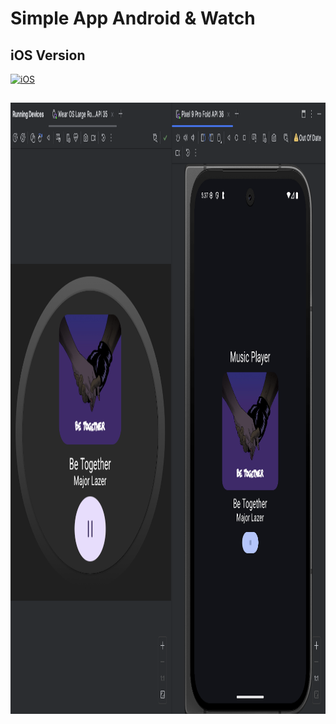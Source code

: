 # Simple App Android & Watch

## iOS Version

[![iOS](https://img.shields.io/static/v1?style=for-the-badge&message=GitHub&color=181717&logo=GitHub&logoColor=FFFFFF&label=AppForWatch)](https://github.com/OmAr-Kader/AppForWatch)

##

<img src="Screenshots/1.png"  width="1052" height="978" alt="1"/>